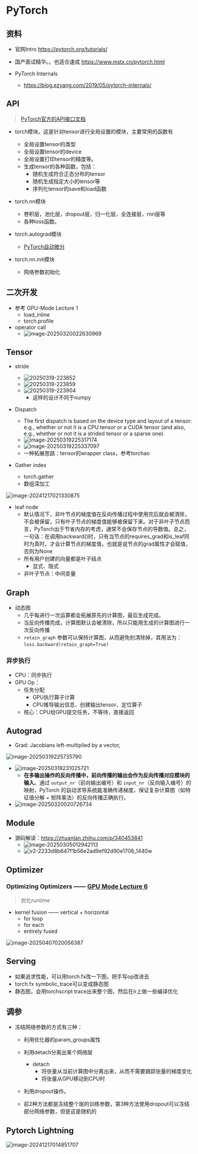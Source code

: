 # PyTorch

## 资料

* 官网Intro https://pytorch.org/tutorials/
* 国产面试精华。。也适合速成 https://www.mstx.cn/pytorch.html



* PyTorch Internals
  * https://blog.ezyang.com/2019/05/pytorch-internals/



## API

> [PyTorch官方的API接口文档](https://pytorch.org/docs/stable/index.html)

* torch模块。这是针对tensor进行全局设置的模块，主要常用的函数有
  * 全局设置tensor的类型
  * 全局设置tensor的device
  * 全局设置打印tensor的精度等。
  * 生成tensor的各种函数，包括：
    * 随机生成符合正态分布的tensor
    * 随机生成指定大小的tensor等
    * 序列化tensor的save和load函数

* torch.nn模块
  * 卷积层，池化层，dropout层，归一化层，全连接层，rnn层等
  * 各种loss函数。

* torch.autograd模块
  * [PyTorch自动微分](https://pytorch.org/tutorials/beginner/pytorch_with_examples.html)

* torch.nn.init模块
  * 网络参数初始化

## 二次开发

* 参考 GPU-Mode Lecture 1
  * load_inline
  * torch.profile
* operator call
  * ![image-20250320022630969](./pytorch/image-20250320022630969.png)
  

## Tensor

* stride
  * ![20250319-223852](pytorch/20250319-223852.jpeg)
  * ![20250319-223859](./pytorch/20250319-223859.jpeg)
  * ![20250319-223904](./pytorch/20250319-223904.jpeg)
    * 这样的设计不同于numpy
  
* Dispatch
  * The first dispatch is based on the device type and layout of a tensor: e.g., whether or not it is a CPU tensor or a CUDA tensor (and also, e.g., whether or not it is a strided tensor or a sparse one).
  * ![image-20250319225317174](./pytorch/image-20250319225317174.png)
  * ![image-20250319225337097](./pytorch/image-20250319225337097.png)
  * 一种拓展思路：tensor的wrapper class，参考torchao

* Gather index
  * torch.gather
  * 数组深加工


![image-20241217021330875](./pytorch/image-20241217021330875.png)

* leaf node
  * 默认情况下，非叶节点的梯度值在反向传播过程中使用完后就会被清除，不会被保留，只有叶子节点的梯度值能够被保留下来。对于非叶子节点而言，PyTorch出于节省内存的考虑，通常不会保存节点的导数值。总之，一句话：在调用backward()时，只有当节点的requires_grad和is_leaf同时为真时，才会计算节点的梯度值，也就是说节点的grad属性才会赋值，否则为None
  * 所有用户创建的向量都是叶子结点
    * 显式、隐式
  * 非叶子节点：中间变量



## Graph

* 动态图
  * 几乎每进行一次运算都会拓展原先的计算图，最后生成完成。
  * 当反向传播完成，计算图默认会被清除，所以只能用生成的计算图进行一次反向传播
  * `retain_graph` 参数可以保持计算图，从而避免别清除掉，其用法为：`loss.backward(retain_graph=True)`

### 异步执行

* CPU：同步执行
* GPU Op：
  * 任务分配
    * GPU执行算子计算
    * CPU推导输出信息、创建输出tensor、定位算子
  * 核心：CPU给GPU提交任务，不等待，直接返回

## Autograd

* Grad:  Jacobians left-multiplied by a vector,

![image-20250319225735790](pytorch/image-20250319225735790.png)

* ![image-20250319231025721](./pytorch/image-20250319231025721.png)
  * **在多输出操作的反向传播中，前向传播的输出会作为反向传播对应模块的输入**。通过 `output_nr`（前向输出编号）和 `input_nr`（反向输入编号）的映射，PyTorch 的自动求导系统能准确传递梯度，保证复杂计算图（如特征值分解 + 矩阵乘法）的反向传播正确执行。
* ![image-20250320020726734](./pytorch/image-20250320020726734.png)

## Module

* 源码解读：https://zhuanlan.zhihu.com/p/340453841
  * ![image-20250305012942113](./pytorch/image-20250305012942113.png)
  * ![v2-2233d8b647f1b56e2ad9ef92d90e1706_1440w](./pytorch/v2-2233d8b647f1b56e2ad9ef92d90e1706_1440w.jpg)



## Optimizer

### Optimizing Optimizers —— [GPU Mode Lecture 6](https://www.youtube.com/watch?v=hIop0mWKPHc)

> 优化runtime

* kernel fusion —— vertical + horizontal
  * for loop
  * for each
  * entirely fused

![image-20250407020056387](./pytorch/image-20250407020056387.png)

## Serving

* 如果追求性能，可以用torch.fx改一下图，把手写op改进去
* torch.fx symbolic_trace可以变成静态图
* 静态图，会用torchscript trace出来整个图，然后在ir上做一些编译优化



## 调参

* 冻结网络参数的方式有三种：

  - 利用优化器的param_groups属性

  - 利用detach分离出某个网络层
    - detach
      - 将张量从当前计算图中分离出来，从而不需要跟踪张量的梯度变化
      - 将张量从GPU移动到CPU时

  - 利用dropout操作。

  * 前2种方法都是冻结整个层的训练参数，第3种方法使用dropout可以冻结部分网络参数，但是这是随机的



## Pytorch Lightning

![image-20241217014851707](./pytorch/image-20241217014851707.png)
